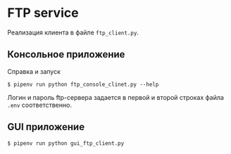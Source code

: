 # FTP service

Реализация клиента в файле `ftp_client.py`.

## Консольное приложение

Справка и запуск
```commandline
$ pipenv run python ftp_console_clinet.py --help
```
Логин и пароль ftp-сервера задается в первой и второй строках файла `.env` соответственно.

## GUI приложение
```commandline
$ pipenv run python gui_ftp_client.py
```
